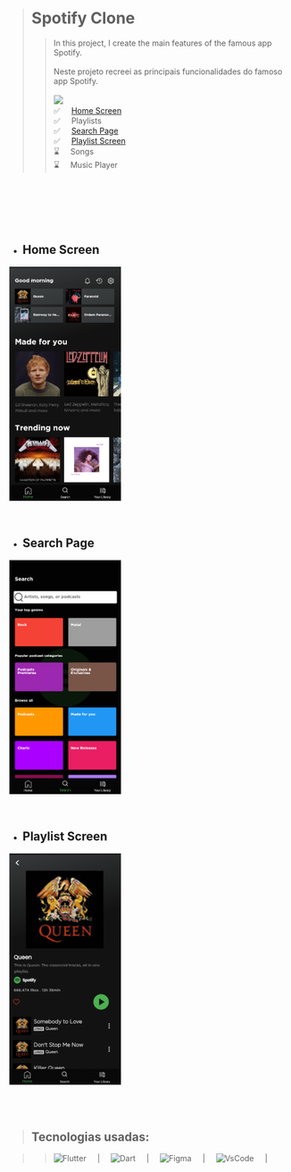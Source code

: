 > # Spotify Clone
>> In this project, I create the main features of the famous app Spotify.<br>  <br> Neste projeto recreei as principais funcionalidades do famoso app Spotify. <br> <br>
>> <img src="http://img.shields.io/static/v1?label=STATUS&message=%20Developing&color=darkgreen&style=for-the-badge"/> <br>
>>✅ $~~~$ [Home Screen](#home-screen) <br>
✅ $~~~$ Playlists <br>
✅ $~~~$ [Search Page](#search-page) <br>
✅ $~~~$ [Playlist Screen](#playlist-screen) <br>
⌛ $~~~$ Songs <br>
⌛ $~~~$ Music Player
<br>
<br>                                                   
 

<br><br>


 * ## Home Screen
<img width="200" src="assets/readme/home_screen-screenshot.png"><br> 

<br>

 * ## Search Page
<img width="200" src="assets/readme/search_screen-screenshot.png"><br>

<br>


 * ## Playlist Screen
<img width="200" src="assets/readme/playlist_screen-screenshot.png">

<br><br>


>## Tecnologias usadas: 
<div>

>><img width="5%" alt="Flutter" src="https://cdn.iconscout.com/icon/free/png-256/flutter-3629369-3032362.png"> $~~~$ | $~~~$
<img width="5%" alt="Dart" src="https://avatars.githubusercontent.com/u/1609975?s=280&v=4"> $~~~$ | $~~~$
<img width="5%" alt="Figma" src="https://cdn.jsdelivr.net/gh/devicons/devicon/icons/figma/figma-original.svg"> $~~~$ | $~~~$
<img width="6%" alt="VsCode" src="https://cdn.jsdelivr.net/gh/devicons/devicon/icons/vscode/vscode-original.svg"> $~~~$ |

</div>



